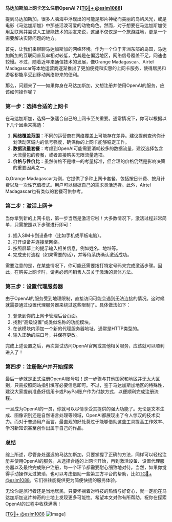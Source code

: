 **马达加斯加上网卡怎么注册OpenAI？[[TG💪+ @esim1088](https://t.me/s/esim1088)]**

提到马达加斯加，很多人脑海中浮现出的可能是那片神秘而美丽的岛屿风光，或是电影《马达加斯加》中那些活泼可爱的动物角色。然而，对于想要在马达加斯加使用互联网并尝试人工智能技术的朋友来说，这里不仅仅是一个旅游胜地，更是一个需要解决实际问题的地方。

首先，让我们来聊聊马达加斯加的网络环境。作为一个位于非洲东部的岛国，马达加斯加的互联网普及率相对较低，尤其是在偏远地区，网络信号覆盖不足，网速也较慢。不过，随着近年来通信技术的发展，像Orange Madagascar、Airtel Madagascar等本地运营商逐渐推出了更加便捷和实惠的上网卡服务，使得居民和游客都能享受到移动网络带来的便利。

那么，问题来了——如果你身在马达加斯加，又想注册并使用OpenAI的服务，应该如何操作呢？

### 第一步：选择合适的上网卡

在马达加斯加，选择一张适合自己的上网卡至关重要。通常情况下，你可以根据以下几个因素来挑选：

1. **网络覆盖范围**：不同的运营商在网络覆盖上可能存在差异。建议提前查询你计划活动区域内的信号强度，确保你的上网卡能够稳定工作。
2. **数据流量套餐**：考虑到OpenAI可能需要消耗较多的数据流量，建议选择包含大流量包的套餐，或者直接购买无限流量选项。
3. **价格与性价比**：虽然价格不是唯一的考量标准，但合理的价格仍然是影响决策的重要因素之一。

以Orange Madagascar为例，它提供了多种上网卡套餐，包括按日计费、按月计费以及一次性充值模式。用户可以根据自己的需求灵活选择。此外，Airtel Madagascar也有类似的套餐可供参考。

### 第二步：激活上网卡

当你拿到新的上网卡后，第一步当然是激活它啦！大多数情况下，激活过程非常简单，只需按照以下步骤进行即可：

1. 插入SIM卡到设备中（比如手机或平板电脑）。
2. 打开设备并连接至网络。
3. 按照屏幕上的提示输入相关信息，例如姓名、地址等。
4. 完成支付流程（如果需要的话），并等待系统确认激活成功。

需要注意的是，在某些情况下，你可能还需要拨打特定号码来完成激活步骤。因此，在购买上网卡时，请务必询问销售人员关于激活的具体方法。

### 第三步：设置代理服务器

由于OpenAI的服务受到地理限制，直接访问可能会遇到无法连接的情况。这时候就需要通过设置代理服务器来绕过这些限制了。具体做法如下：

1. 登录到你的上网卡管理后台页面。
2. 找到“高级设置”或类似名称的功能模块。
3. 在该模块内添加一个新的代理服务器地址，通常是HTTP类型的。
4. 输入正确的端口号，并保存更改。

完成上述设置之后，再次尝试访问OpenAI官网或其他相关服务，应该就可以顺利进入了！

### 第四步：注册账户并开始探索

最后一步就是正式注册OpenAI账号啦！这一步骤与其他国家和地区并无太大区别，只需按照网站指引填写必要信息即可。不过，鉴于马达加斯加地区的特殊性，建议大家提前准备好信用卡或PayPal账户作为付款方式，以便顺利完成注册流程。

一旦成为OpenAI的一员，你就可以尽情享受其提供的强大功能了。无论是文本生成、图像识别还是自然语言处理等领域，OpenAI都展现出了令人惊叹的技术实力。而对于普通用户而言，最直观的好处莫过于能够借助这些工具提高工作效率、学习新知识甚至创作出属于自己的作品。

### 总结

综上所述，尽管身处遥远的马达加斯加，只要掌握了正确的方法，同样可以轻松注册并使用OpenAI的服务。从选择合适的上网卡开始，再到激活设备、设置代理服务器以及最终完成账户注册，每一个环节都需要耐心细致地对待。当然，如果你觉得手动操作太过繁琐，也可以考虑借助一些第三方平台的帮助，比如[TG💪+ @esim1088](https://t.me/s/esim1088)，它们往往能提供更为简便快捷的服务体验。

无论你是旅行者还是当地居民，只要怀揣着对科技的热情与好奇心，就一定能在马达加斯加这片神奇的土地上发现更多可能性。希望本文对你有所帮助，祝你在探索OpenAI的过程中收获满满！

[[TG💪+ @esim1088](https://t.me/s/esim1088) ![Image](https://i.postimg.cc/4NQfJmqS/Snipaste-2025-05-13-00-14-12.png)]